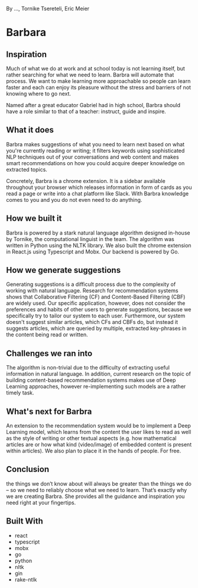 By ..., Tornike Tsereteli, Eric Meier

# Barbara

## Inspiration
Much of what we do at work and at school today is not learning itself, but rather searching for what we need to learn. Barbra will automate that process. We want to make learning more approachable so people can learn faster and each can enjoy its pleasure without the stress and barriers of not knowing where to go next.

Named after a great educator Gabriel had in high school, Barbra should have a role similar to that of a teacher: instruct, guide and inspire.

## What it does
Barbra makes suggestions of what you need to learn next based on what you're currently reading or writing; it filters keywords using sophisticated NLP techniques out of your conversations and web content and makes smart recommendations on how you could acquire deeper knowledge on extracted topics.

Concretely, Barbra is a chrome extension. It is a sidebar available throughout your browser which releases information in form of cards as you read a page or write into a chat platform like Slack. With Barbra knowledge comes to you and you do not even need to do anything.

## How we built it
Barbra is powered by a stark natural language algorithm designed in-house by Tornike, the computational linguist in the team. The algorithm was written in Python using the NLTK library. We also built the chrome extension in React.js using Typescript and Mobx. Our backend is powered by Go.

## How we generate suggestions
Generating suggestions is a difficult process due to the complexity of working with natural language. Research for recommendation systems shows that Collaborative Filtering (CF) and Content-Based Filtering (CBF) are widely used. Our specific application, however, does not consider the preferences and habits of other users to generate suggestions, because we specifically try to tailor our system to each user. Furthermore, our system doesn't suggest similar articles, which CFs and CBFs do, but instead it suggests articles, which are queried by multiple, extracted key-phrases in the content being read or written.

## Challenges we ran into
The algorithm is non-trivial due to the difficulty of extracting useful information in natural language. In addition, current research on the topic of building content-based recommendation systems makes use of Deep Learning approaches, however re-implementing such models are a rather timely task.

## What's next for Barbra
An extension to the recommendation system would be to implement a Deep Learning model, which learns from the content the user likes to read as well as the style of writing or other textual aspects (e.g. how mathematical articles are or how what kind (video/image) of embedded content is present within articles). We also plan to place it in the hands of people. For free.

## Conclusion
the things we don’t know about will always be greater than the things we do – so we need to reliably choose what we need to learn. That’s exactly why we are creating Barbra. She provides all the guidance and inspiration you need right at your fingertips.

## Built With
* react
* typescript
* mobx
* go
* python
* nltk
* gin
* rake-ntlk
